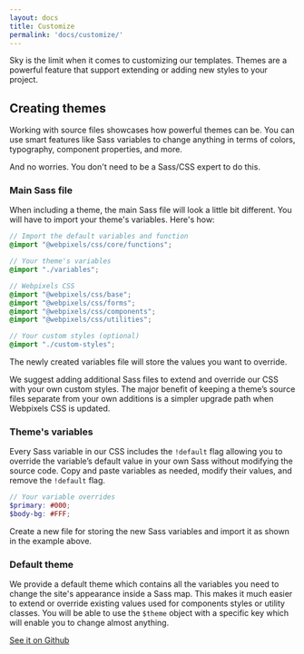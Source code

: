 ```yaml
---
layout: docs
title: Customize
permalink: 'docs/customize/'
---
```


Sky is the limit when it comes to customizing our templates. Themes are a powerful feature that support extending or adding new styles to your project.

## Creating themes

Working with source files showcases how powerful themes can be. You can use smart features like Sass variables to change anything in terms of colors, typography, component properties, and more.

And no worries. You don't need to be a Sass/CSS expert to do this.

### Main Sass file

When including a theme, the main Sass file will look a little bit different. You will have to import your theme's variables. Here's how:

```scss
// Import the default variables and function
@import "@webpixels/css/core/functions";

// Your theme's variables
@import "./variables";

// Webpixels CSS
@import "@webpixels/css/base";
@import "@webpixels/css/forms";
@import "@webpixels/css/components";
@import "@webpixels/css/utilities";

// Your custom styles (optional)
@import "./custom-styles";
```

The newly created variables file will store the values you want to override.

We suggest adding additional Sass files to extend and override our CSS with your own custom styles. The major benefit of keeping a theme’s source files separate from your own additions is a simpler upgrade path when Webpixels CSS is updated.

### Theme's variables

Every Sass variable in our CSS includes the `!default` flag allowing you to override the variable’s default value in your own Sass without modifying the source code. Copy and paste variables as needed, modify their values, and remove the `!default` flag.

```scss
// Your variable overrides
$primary: #000;
$body-bg: #FFF;
```

Create a new file for storing the new Sass variables and import it as shown in the example above.

### Default theme

We provide a default theme which contains all the variables you need to change the site's appearance inside a Sass map. This makes it much easier to extend or override existing values used for components styles or utility classes. You will be able to use the `$theme` object with a specific key which will enable you to change almost anything.

[See it on Github](https://github.com/webpixels/css/blob/master/stubs/_theme-variables.scss)
